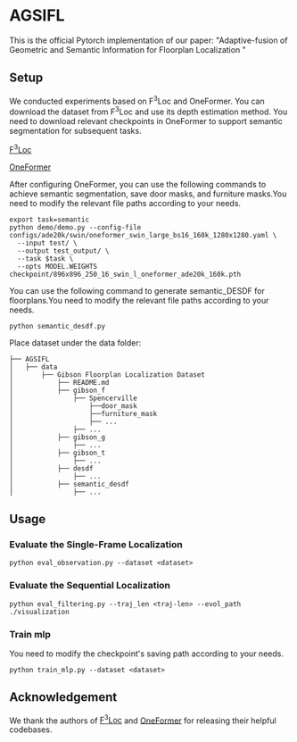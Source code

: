 # AGSIFL

This is the official Pytorch implementation of our paper: "Adaptive-fusion of Geometric and Semantic Information for Floorplan Localization "

## Setup

We conducted experiments based on F<sup>3</sup>Loc and OneFormer. You can download the dataset from F<sup>3</sup>Loc and use its depth estimation method. You need to download relevant checkpoints in OneFormer to support semantic segmentation for subsequent tasks.

[F<sup>3</sup>Loc](https://github.com/felix-ch/f3loc) 

[OneFormer](https://github.com/SHI-Labs/OneFormer)  

After configuring OneFormer, you can use the following commands to achieve semantic segmentation, save door masks, and furniture masks.You need to modify the relevant file paths according to your needs.

```
export task=semantic
python demo/demo.py --config-file configs/ade20k/swin/oneformer_swin_large_bs16_160k_1280x1280.yaml \
  --input test/ \
  --output test_output/ \
  --task $task \
  --opts MODEL.WEIGHTS checkpoint/896x896_250_16_swin_l_oneformer_ade20k_160k.pth
```

You can use the following command to generate semantic_DESDF for floorplans.You need to modify the relevant file paths according to your needs.

```
python semantic_desdf.py
```
Place dataset under the data folder:
```
├── AGSIFL
│   ├── data
│       ├── Gibson Floorplan Localization Dataset
│           ├── README.md
│           ├── gibson_f
│               ├── Spencerville
│                   ├──door_mask
│                   ├──furniture_mask
│                   ├── ... 
│               ├── ...
│           ├── gibson_g
│               ├── ...
│           ├── gibson_t
│               ├── ...
│           ├── desdf
│               ├── ...
│           ├── semantic_desdf
│               ├── ...
```

## Usage
### Evaluate the Single-Frame Localization
```
python eval_observation.py --dataset <dataset>
```

### Evaluate the Sequential Localization
```
python eval_filtering.py --traj_len <traj-len> --evol_path ./visualization
```
### Train mlp
You need to modify the checkpoint's saving path according to your needs.
```
python train_mlp.py --dataset <dataset>
```

## Acknowledgement

We thank the authors of [F<sup>3</sup>Loc](https://github.com/felix-ch/f3loc) and [OneFormer](https://github.com/SHI-Labs/OneFormer) for releasing their helpful codebases.
